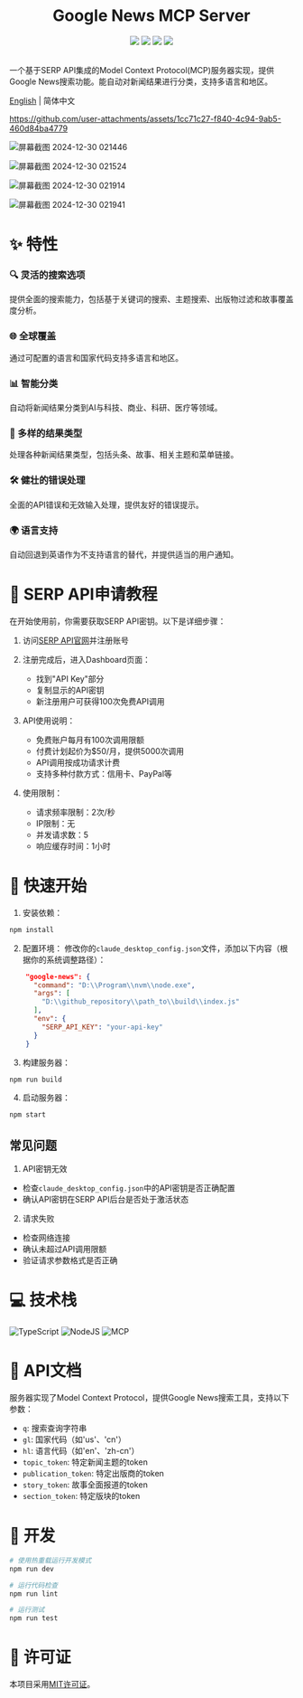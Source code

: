 <div align="center">
 <h1>Google News MCP Server</h1>
 <img src="https://img.shields.io/badge/TypeScript-007ACC?style=flat&logo=typescript&logoColor=white"/>
 <img src="https://img.shields.io/badge/Node.js-43853D?style=flat&logo=node.js&logoColor=white"/>
 <img src="https://img.shields.io/badge/MCP-Server-blue?style=flat"/>
 <img src="https://img.shields.io/badge/License-MIT-brightgreen?style=flat"/>
</div>
<br/>

一个基于SERP API集成的Model Context Protocol(MCP)服务器实现，提供Google News搜索功能。能自动对新闻结果进行分类，支持多语言和地区。

[English](./README.md) | 简体中文

https://github.com/user-attachments/assets/1cc71c27-f840-4c94-9ab5-460d84ba4779


![屏幕截图 2024-12-30 021446](https://github.com/user-attachments/assets/34985fac-a529-4aac-a77d-b0b93f70d0f7)

![屏幕截图 2024-12-30 021524](https://github.com/user-attachments/assets/6d1d3069-db04-421e-83b9-6ecdbce4847e)

![屏幕截图 2024-12-30 021914](https://github.com/user-attachments/assets/16889a09-c05d-47dc-b3fe-5ea3771e059d)

![屏幕截图 2024-12-30 021941](https://github.com/user-attachments/assets/da20e7a6-f2e8-4aec-bab9-f19322d0f798)

# ✨ 特性

### 🔍 灵活的搜索选项
提供全面的搜索能力，包括基于关键词的搜索、主题搜索、出版物过滤和故事覆盖度分析。

### 🌐 全球覆盖
通过可配置的语言和国家代码支持多语言和地区。

### 📊 智能分类
自动将新闻结果分类到AI与科技、商业、科研、医疗等领域。

### 🔀 多样的结果类型
处理各种新闻结果类型，包括头条、故事、相关主题和菜单链接。

### 🛠️ 健壮的错误处理
全面的API错误和无效输入处理，提供友好的错误提示。

### 🌍 语言支持
自动回退到英语作为不支持语言的替代，并提供适当的用户通知。

# 🔑 SERP API申请教程

在开始使用前，你需要获取SERP API密钥。以下是详细步骤：

1. 访问[SERP API官网](https://serpapi.com/)并注册账号

2. 注册完成后，进入Dashboard页面：
   - 找到"API Key"部分
   - 复制显示的API密钥
   - 新注册用户可获得100次免费API调用

3. API使用说明：
   - 免费账户每月有100次调用限额
   - 付费计划起价为$50/月，提供5000次调用
   - API调用按成功请求计费
   - 支持多种付款方式：信用卡、PayPal等

4. 使用限制：
   - 请求频率限制：2次/秒
   - IP限制：无
   - 并发请求数：5
   - 响应缓存时间：1小时

# 🚀 快速开始

1. 安装依赖：
```bash
npm install
```

2. 配置环境：
修改你的`claude_desktop_config.json`文件，添加以下内容（根据你的系统调整路径）：
```json
    "google-news": {
      "command": "D:\\Program\\nvm\\node.exe",
      "args": [
        "D:\\github_repository\\path_to\\build\\index.js"
      ],
      "env": {
        "SERP_API_KEY": "your-api-key"
      }
    }
```

3. 构建服务器：
```bash
npm run build
```

4. 启动服务器：
```bash
npm start
```

## 常见问题

1. API密钥无效
- 检查`claude_desktop_config.json`中的API密钥是否正确配置
- 确认API密钥在SERP API后台是否处于激活状态

2. 请求失败
- 检查网络连接
- 确认未超过API调用限额
- 验证请求参数格式是否正确

# 💻 技术栈
![TypeScript](https://img.shields.io/badge/typescript-%23007ACC.svg?style=for-the-badge&logo=typescript&logoColor=white)
![NodeJS](https://img.shields.io/badge/node.js-6DA55F?style=for-the-badge&logo=node.js&logoColor=white)
![MCP](https://img.shields.io/badge/MCP-SDK-blue?style=for-the-badge)

# 📖 API文档

服务器实现了Model Context Protocol，提供Google News搜索工具，支持以下参数：

- `q`: 搜索查询字符串
- `gl`: 国家代码（如'us'、'cn'）
- `hl`: 语言代码（如'en'、'zh-cn'）
- `topic_token`: 特定新闻主题的token
- `publication_token`: 特定出版商的token
- `story_token`: 故事全面报道的token
- `section_token`: 特定版块的token

# 🔧 开发

```bash
# 使用热重载运行开发模式
npm run dev

# 运行代码检查
npm run lint

# 运行测试
npm run test
```

# 📝 许可证

本项目采用[MIT许可证](./LICENSE)。